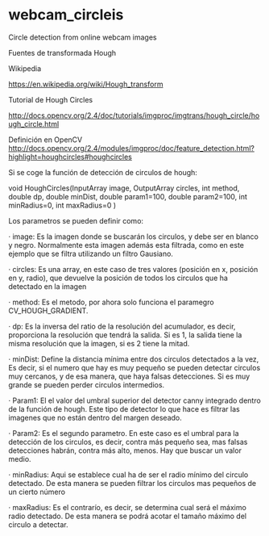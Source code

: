 # webcam_circleis
Circle detection from online webcam images

Fuentes de transformada Hough

Wikipedia

https://en.wikipedia.org/wiki/Hough_transform

Tutorial de Hough Circles

http://docs.opencv.org/2.4/doc/tutorials/imgproc/imgtrans/hough_circle/hough_circle.html

Definición en OpenCV
http://docs.opencv.org/2.4/modules/imgproc/doc/feature_detection.html?highlight=houghcircles#houghcircles

Si se coge la función de detección de circulos de hough:

void HoughCircles(InputArray image, OutputArray circles, int method, double dp, double minDist, double param1=100, double param2=100, int minRadius=0, int maxRadius=0 )

Los parametros se pueden definir como:

· image: Es la imagen donde se buscarán los circulos, y debe ser en blanco y negro. Normalmente esta imagen además esta filtrada, como en este ejemplo que se filtra utilizando un filtro Gausiano.

· circles: Es una array, en este caso de tres valores (posición en x, posición en y, radio), que devuelve la posición de todos los circulos que ha detectado en la imagen

· method: Es el metodo, por ahora solo funciona el paramegro CV_HOUGH_GRADIENT.

· dp: Es la inversa del ratio de la resolución del acumulador, es decir, proporciona la resolución que tendrá la salida. Si es 1, la salida tiene la misma resolución que la imagen, si es 2 tiene la mitad.

· minDist: Define la distancia mínima entre dos circulos detectados a la vez, Es decir, si el numero que hay es muy pequeño se pueden detectar circulos muy cercanos, y de esa manera, que haya falsas detecciones. Si es muy grande se pueden perder circulos intermedios.

· Param1: El el valor del umbral superior del detector canny integrado dentro de la función de hough. Este tipo de detector lo que hace es filtrar las imagenes que no están dentro del margen deseado. 

· Param2: Es el segundo parametro. En este caso es el umbral para la detección de los circulos, es decir, contra más pequeño sea, mas falsas detecciones habrán, contra más alto, menos. Hay que buscar un valor medio.

· minRadius: Aqui se establece cual ha de ser el radio mínimo del circulo detectado. De esta manera se pueden filtrar los circulos mas pequeños de un cierto número

· maxRadius: Es el contrarío, es decir, se determina cual será el máximo radio detectado. De esta manera se podrá acotar el tamaño máximo del circulo a detectar.


